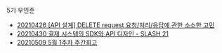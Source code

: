 5기 우인준

- [20210426 [API 설계] DELETE request 요청/처리/응답에 관한 소소한 고민](https://humblego.tistory.com/18)
- [20210430 결제 시스템의 SDK와 API 디자인 - SLASH 21](https://app.gitbook.com/@injun-woo30000/s/growth-log/i-learned/general/sdk-api)
- [20210509 5월 1주차 주간회고](https://humblego.tistory.com/19)
